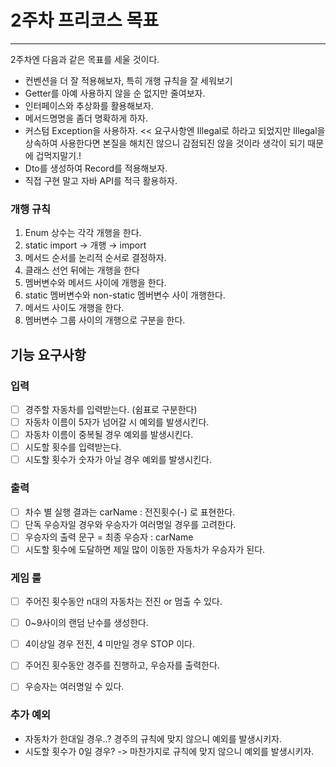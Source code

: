 # 2주차 프리코스 목표

---
2주차엔 다음과 같은 목표를 세울 것이다.

- 컨벤션을 더 잘 적용해보자, 특히 개행 규칙을 잘 세워보기
- Getter를 아예 사용하지 않을 순 없지만 줄여보자.
- 인터페이스와 추상화를 활용해보자.
- 메서드명명을 좀더 명확하게 하자.
- 커스텀 Exception을 사용하자. << 요구사항엔 Illegal로 하라고 되었지만 Illegal을 상속하여 사용한다면 본질을 해치진 않으니 감점되진 않을 것이라 생각이 되기 때문에 겁먹지말기.!
- Dto를 생성하여 Record를 적용해보자.
- 직접 구현 말고 자바 API를 적극 활용하자.

### 개행 규칙

1. Enum 상수는 각각 개행을 한다.
2. static import → 개행 → import
3. 메서드 순서를 논리적 순서로 결정하자.
4. 클래스 선언 뒤에는 개행을 한다
5. 멤버변수와 메서드 사이에 개행을 한다.
6. static 멤버변수와 non-static 멤버변수 사이 개행한다.
7. 메서드 사이도 개행을 한다.
8. 멤버변수 그룹 사이의 개행으로 구분을 한다.


 기능 요구사항
---
### 입력
- [ ] 경주할 자동차를 입력받는다. (쉼표로 구분한다)
- [ ] 자동차 이름이 5자가 넘어갈 시 예외를 발생시킨다.
- [ ] 자동차 이름이 중복될 경우 예외를 발생시킨다.
- [ ] 시도할 횟수를 입력받는다.
- [ ] 시도할 횟수가 숫자가 아닐 경우 예외를 발생시킨다.

### 출력
- [ ] 차수 별 실행 결과는 carName : 전진횟수(-) 로 표현한다.
- [ ] 단독 우승자일 경우와 우승자가 여러명일 경우를 고려한다.
- [ ] 우승자의 출력 문구 = 최종 우승자 : carName
- [ ] 시도할 횟수에 도달하면 제일 많이 이동한 자동차가 우승자가 된다.

### 게임 룰
- [ ] 주어진 횟수동안 n대의 자동차는 전진 or 멈출 수 있다.
- [ ] 0~9사이의 랜덤 난수를 생성한다.
- [ ] 4이상일 경우 전진, 4 미만일 경우 STOP 이다.
- [ ] 주어진 횟수동안 경주를 진행하고, 우승자를 출력한다.
- [ ] 우승자는 여러명일 수 있다.


### 추가 예외
- 자동차가 한대일 경우..? 경주의 규칙에 맞지 않으니 예외를 발생시키자.
- 시도할 횟수가 0일 경우? -> 마찬가지로 규칙에 맞지 않으니 예외를 발생시키자.